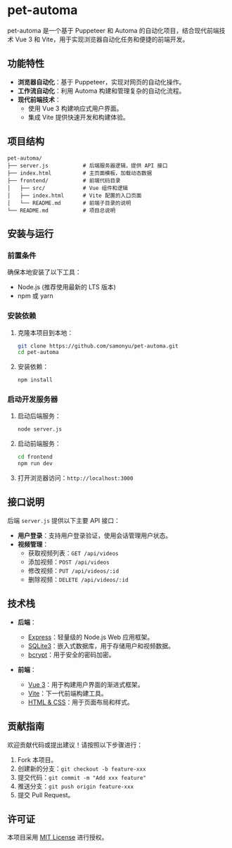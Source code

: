 # pet-automa

pet-automa 是一个基于 Puppeteer 和 Automa 的自动化项目，结合现代前端技术 Vue 3 和 Vite，用于实现浏览器自动化任务和便捷的前端开发。

## 功能特性

- **浏览器自动化**：基于 Puppeteer，实现对网页的自动化操作。
- **工作流自动化**：利用 Automa 构建和管理复杂的自动化流程。
- **现代前端技术**：
  - 使用 Vue 3 构建响应式用户界面。
  - 集成 Vite 提供快速开发和构建体验。

## 项目结构

```
pet-automa/
├── server.js           # 后端服务器逻辑，提供 API 接口
├── index.html          # 主页面模板，加载动态数据
├── frontend/           # 前端代码目录
│   ├── src/            # Vue 组件和逻辑
│   ├── index.html      # Vite 配置的入口页面
│   └── README.md       # 前端子目录的说明
└── README.md           # 项目总说明
```

## 安装与运行

### 前置条件

确保本地安装了以下工具：
- Node.js (推荐使用最新的 LTS 版本)
- npm 或 yarn

### 安装依赖

1. 克隆本项目到本地：
   ```bash
   git clone https://github.com/samonyu/pet-automa.git
   cd pet-automa
   ```

2. 安装依赖：
   ```bash
   npm install
   ```

### 启动开发服务器

1. 启动后端服务：
   ```bash
   node server.js
   ```

2. 启动前端服务：
   ```bash
   cd frontend
   npm run dev
   ```

3. 打开浏览器访问：`http://localhost:3000`

## 接口说明

后端 `server.js` 提供以下主要 API 接口：

- **用户登录**：支持用户登录验证，使用会话管理用户状态。
- **视频管理**：
  - 获取视频列表：`GET /api/videos`
  - 添加视频：`POST /api/videos`
  - 修改视频：`PUT /api/videos/:id`
  - 删除视频：`DELETE /api/videos/:id`

## 技术栈

- **后端**：
  - [Express](https://expressjs.com/)：轻量级的 Node.js Web 应用框架。
  - [SQLite3](https://www.sqlite.org/)：嵌入式数据库，用于存储用户和视频数据。
  - [bcrypt](https://github.com/kelektiv/node.bcrypt.js/)：用于安全的密码加密。

- **前端**：
  - [Vue 3](https://vuejs.org/)：用于构建用户界面的渐进式框架。
  - [Vite](https://vitejs.dev/)：下一代前端构建工具。
  - [HTML & CSS](https://developer.mozilla.org/en-US/docs/Web)：用于页面布局和样式。

## 贡献指南

欢迎贡献代码或提出建议！请按照以下步骤进行：
1. Fork 本项目。
2. 创建新的分支：`git checkout -b feature-xxx`
3. 提交代码：`git commit -m "Add xxx feature"`
4. 推送分支：`git push origin feature-xxx`
5. 提交 Pull Request。

## 许可证

本项目采用 [MIT License](LICENSE) 进行授权。

